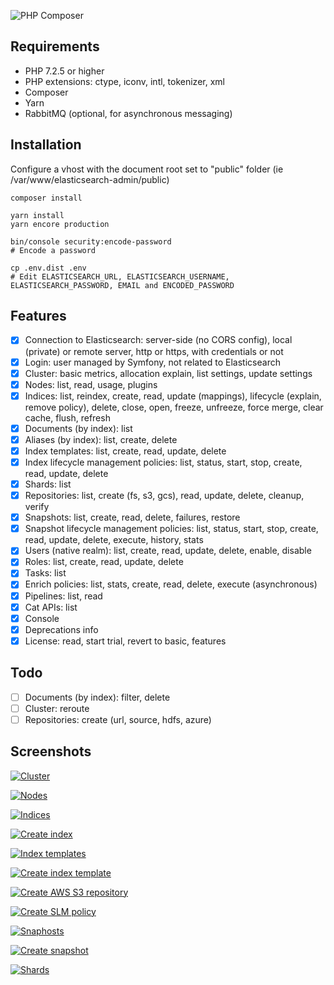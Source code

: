 ![PHP Composer](https://github.com/stephanediondev/elasticsearch-admin/workflows/PHP%20Composer/badge.svg)

## Requirements

- PHP 7.2.5 or higher
- PHP extensions: ctype, iconv, intl, tokenizer, xml
- Composer
- Yarn
- RabbitMQ (optional, for asynchronous messaging)

## Installation

Configure a vhost with the document root set to "public" folder (ie /var/www/elasticsearch-admin/public)

```
composer install

yarn install
yarn encore production

bin/console security:encode-password
# Encode a password

cp .env.dist .env
# Edit ELASTICSEARCH_URL, ELASTICSEARCH_USERNAME, ELASTICSEARCH_PASSWORD, EMAIL and ENCODED_PASSWORD
```

## Features

- [x] Connection to Elasticsearch: server-side (no CORS config), local (private) or remote server, http or https, with credentials or not
- [x] Login: user managed by Symfony, not related to Elasticsearch
- [x] Cluster: basic metrics, allocation explain, list settings, update settings
- [x] Nodes: list, read, usage, plugins
- [x] Indices: list, reindex, create, read, update (mappings), lifecycle (explain, remove policy), delete, close, open, freeze, unfreeze, force merge, clear cache, flush, refresh
- [x] Documents (by index): list
- [x] Aliases (by index): list, create, delete
- [x] Index templates: list, create, read, update, delete
- [x] Index lifecycle management policies: list, status, start, stop, create, read, update, delete
- [x] Shards: list
- [x] Repositories: list, create (fs, s3, gcs), read, update, delete, cleanup, verify
- [x] Snapshots: list, create, read, delete, failures, restore
- [x] Snapshot lifecycle management policies: list, status, start, stop, create, read, update, delete, execute, history, stats
- [x] Users (native realm): list, create, read, update, delete, enable, disable
- [x] Roles: list, create, read, update, delete
- [x] Tasks: list
- [x] Enrich policies: list, stats, create, read, delete, execute (asynchronous)
- [x] Pipelines: list, read
- [x] Cat APIs: list
- [x] Console
- [x] Deprecations info
- [x] License: read, start trial, revert to basic, features

## Todo

- [ ] Documents (by index): filter, delete
- [ ] Cluster: reroute
- [ ] Repositories: create (url, source, hdfs, azure)

## Screenshots

[![Cluster](assets/images/resized-cluster.png)](assets/images/original-cluster.png)

[![Nodes](assets/images/resized-nodes.png)](assets/images/original-nodes.png)

[![Indices](assets/images/resized-indices.png)](assets/images/original-indices.png)

[![Create index](assets/images/resized-index-create.png)](assets/images/original-index-create.png)

[![Index templates](assets/images/resized-index-templates.png)](assets/images/original-index-templates.png)

[![Create index template](assets/images/resized-index-template-create.png)](assets/images/original-index-template-create.png)

[![Create AWS S3 repository](assets/images/resized-repository-create-s3.png)](assets/images/original-repository-create-s3.png)

[![Create SLM policy](assets/images/resized-slm-policy-create.png)](assets/images/original-slm-policy-create.png)

[![Snaphosts](assets/images/resized-snapshots.png)](assets/images/original-snapshots.png)

[![Create snapshot](assets/images/resized-snapshot-create.png)](assets/images/original-snapshot-create.png)

[![Shards](assets/images/resized-shards.png)](assets/images/original-shards.png)
